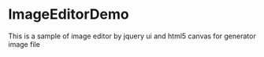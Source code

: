 # ImageEditorDemo
This is a sample of image editor by jquery ui and html5 canvas for generator image file
